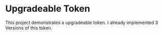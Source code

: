 # Upgradeable Token

This project demonstrates a upgradeable token. I already implemented 3 Versions of this token.
